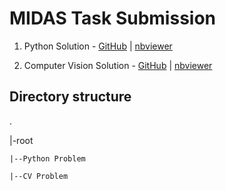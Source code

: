 # MIDAS Task Submission

1. Python Solution - [GitHub](https://github.com/agoel00/midas/blob/master/root/Python_problem/tweets_scraper.ipynb) | [nbviewer](https://nbviewer.jupyter.org/github/agoel00/midas/blob/master/root/Python_problem/tweets_scraper.ipynb)

2. Computer Vision Solution - [GitHub](https://github.com/agoel00/midas/blob/master/root/CV_Problem/midasCV2.ipynb) | [nbviewer](https://nbviewer.jupyter.org/github/agoel00/midas/blob/master/root/CV_Problem/midasCV2.ipynb)

## Directory structure

.

|-root

    |--Python Problem
  
    |--CV Problem
